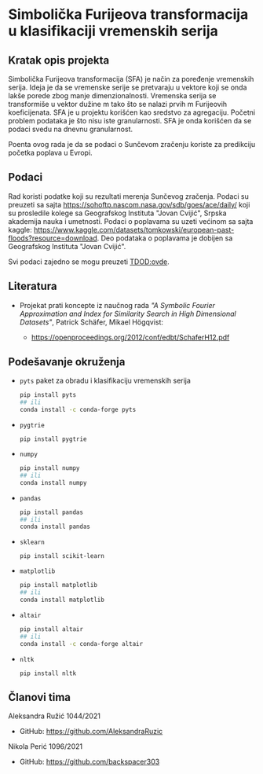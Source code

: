 # Simbolička Furijeova transformacija u klasifikaciji vremenskih serija

## Kratak opis projekta
Simbolička Furijeova transformacija (SFA) je način za poređenje vremenskih serija. Ideja je da se vremenske serije se pretvaraju u vektore koji se onda lakše porede zbog manje dimenzionalnosti. Vremenska serija se transformiše u vektor dužine m tako što se nalazi prvih m Furijeovih koeficijenata. SFA je u projektu korišćen kao sredstvo za agregaciju. Početni problem podataka je što nisu iste granularnosti. SFA je onda korišćen da se podaci svedu na dnevnu granularnost.

Poenta ovog rada je da se podaci o Sunčevom zračenju koriste za predikciju početka poplava u Evropi.

## Podaci
Rad koristi podatke koji su rezultati merenja Sunčevog zračenja.  Podaci su preuzeti sa sajta https://sohoftp.nascom.nasa.gov/sdb/goes/ace/daily/ koji su prosledile kolege sa Geografskog Instituta "Jovan Cvijić", Srpska akademija nauka i umetnosti. Podaci o poplavama su uzeti većinom sa sajta kaggle: https://www.kaggle.com/datasets/tomkowski/european-past-floods?resource=download. Deo podataka o poplavama je dobijen sa Geografskog Instituta "Jovan Cvijić".

Svi podaci zajedno se mogu preuzeti [TDOD:ovde]().

## Literatura
- Projekat prati koncepte iz naučnog rada *"A Symbolic Fourier Approximation and Index for
Similarity Search in High Dimensional Datasets"*, Patrick Schäfer, Mikael Högqvist:

  - https://openproceedings.org/2012/conf/edbt/SchaferH12.pdf

## Podešavanje okruženja
- `pyts` paket za obradu i klasifikaciju vremenskih serija 
    
    ```bash
    pip install pyts
    ## ili
    conda install -c conda-forge pyts
    ```
- `pygtrie`
  ```
  pip install pygtrie
  ```
- `numpy`
  ```bash
  pip install numpy
  ## ili
  conda install numpy
  ``` 
- `pandas`
  ```bash
  pip install pandas
  ## ili
  conda install pandas
  ```
- `sklearn`
  ```
  pip install scikit-learn
  ```
- `matplotlib`
  ```bash
  pip install matplotlib
  ## ili
  conda install matplotlib
  ```
- `altair`
  ```bash
  pip install altair
  ## ili
  conda install -c conda-forge altair
  ```
- `nltk`
  ```
  pip install nltk
  ```

## Članovi tima
Aleksandra Ružić 1044/2021
- GitHub: https://github.com/AleksandraRuzic

Nikola Perić 1096/2021
- GitHub: https://github.com/backspacer303